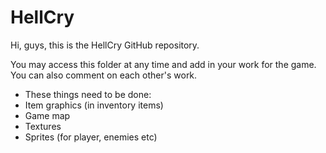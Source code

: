 # HellCry

Hi, guys, this is the HellCry GitHub repository.

You may access this folder at any time and add in your work for the game. You can also comment on each other's work. 

- These things need to be done:
- Item graphics (in inventory items)
- Game map
- Textures
- Sprites (for player, enemies etc)
